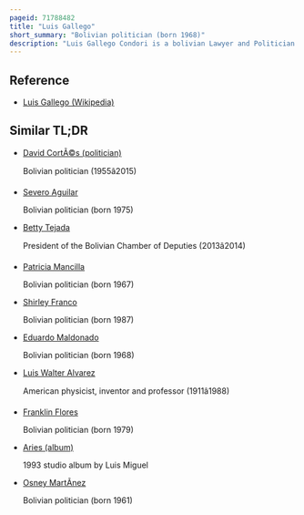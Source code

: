 ```yaml
---
pageid: 71788482
title: "Luis Gallego"
short_summary: "Bolivian politician (born 1968)"
description: "Luis Gallego Condori is a bolivian Lawyer and Politician who served as a Member of the Chamber of Deputies from Potosí, representing Circumscription 39 from 2010 to 2015."
---
```


## Reference

- [Luis Gallego (Wikipedia)](https://en.wikipedia.org/?curid=71788482)

## Similar TL;DR

- [David CortÃ©s (politician)](/tldr/en/david-cortes-politician)

  Bolivian politician (1955â2015)

- [Severo Aguilar](/tldr/en/severo-aguilar)

  Bolivian politician (born 1975)

- [Betty Tejada](/tldr/en/betty-tejada)

  President of the Bolivian Chamber of Deputies (2013â2014)

- [Patricia Mancilla](/tldr/en/patricia-mancilla)

  Bolivian politician (born 1967)

- [Shirley Franco](/tldr/en/shirley-franco)

  Bolivian politician (born 1987)

- [Eduardo Maldonado](/tldr/en/eduardo-maldonado)

  Bolivian politician (born 1968)

- [Luis Walter Alvarez](/tldr/en/luis-walter-alvarez)

  American physicist, inventor and professor (1911â1988)

- [Franklin Flores](/tldr/en/franklin-flores)

  Bolivian politician (born 1979)

- [Aries (album)](/tldr/en/aries-album)

  1993 studio album by Luis Miguel

- [Osney MartÃ­nez](/tldr/en/osney-martinez)

  Bolivian politician (born 1961)
